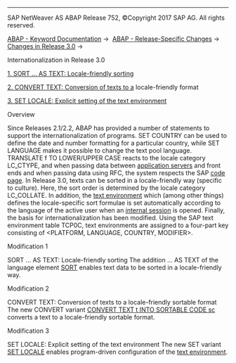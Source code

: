   

* * *

SAP NetWeaver AS ABAP Release 752, ©Copyright 2017 SAP AG. All rights reserved.

[ABAP - Keyword Documentation](javascript:call_link\('abenabap.htm'\)) →  [ABAP - Release-Specific Changes](javascript:call_link\('abennews.htm'\)) →  [Changes in Release 3.0](javascript:call_link\('abennews-30.htm'\)) → 

Internationalization in Release 3.0

[1\. SORT ... AS TEXT: Locale-friendly sorting](#!ABAP_MODIFICATION_1@1@)

[2\. CONVERT TEXT: Conversion of texts to a](#!ABAP_MODIFICATION_2@2@)
locale-friendly format

[3\. SET LOCALE: Explicit setting of the text environment](#!ABAP_MODIFICATION_3@3@)

Overview

Since Releases 2.1/2.2, ABAP has provided a number of statements to support the internationalization of programs. SET COUNTRY can be used to define the date and number formatting for a particular country, while SET LANGUAGE makes it possible to change the text pool language. TRANSLATE f TO LOWER/UPPER CASE reacts to the locale category LC\_CTYPE, and when passing data between [application servers](javascript:call_link\('abenapplication_server_glosry.htm'\) "Glossary Entry") and front ends and when passing data using RFC, the system respects the SAP [code page](javascript:call_link\('abencodepage_glosry.htm'\) "Glossary Entry").
In Release 3.0, texts can be sorted in a locale-friendly way (specific to culture). Here, the sort order is determined by the locale category LC\_COLLATE.
In addition, the [text environment](javascript:call_link\('abentext_environment_glosry.htm'\) "Glossary Entry") which (among other things) defines the locale-specific sort formulae is set automatically according to the language of the active user when an [internal session](javascript:call_link\('abeninternal_session_glosry.htm'\) "Glossary Entry") is opened.
Finally, the basis for internationalization has been modified. Using the SAP text environment table TCP0C, text environments are assigned to a four-part key consisting of <PLATFORM, LANGUAGE, COUNTRY, MODIFIER>.

Modification 1

SORT ... AS TEXT: Locale-friendly sorting
The addition ... AS TEXT of the language element [SORT](javascript:call_link\('abapsort_itab.htm'\)) enables text data to be sorted in a locale-friendly way.

Modification 2

CONVERT TEXT: Conversion of texts to a locale-friendly sortable format
The new CONVERT variant [CONVERT TEXT t INTO SORTABLE CODE sc](javascript:call_link\('abapconvert_text.htm'\)) converts a text to a locale-friendly sortable format.

Modification 3

SET LOCALE: Explicit setting of the text environment
The new SET variant [SET LOCALE](javascript:call_link\('abapset_locale.htm'\)) enables program-driven configuration of the [text environment](javascript:call_link\('abentext_environment_glosry.htm'\) "Glossary Entry").
